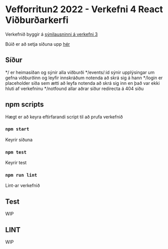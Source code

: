 # Vefforritun2 2022 - Verkefni 4 React Viðburðarkerfi

Verkefnið byggir á [sýnilausninni á verkefni 3](https://vef2-20222-v3-synilausn.herokuapp.com/)

Búið er að setja síðuna upp [hér](https://www.youtube.com/watch?v=dQw4w9WgXcQ&ab_channel=RickAstley)

## Síður
*/ er heimasíðan og sýnir alla viðburði
*/events/:id sýnir upplýsingar um gefna viðburðinn og leyfir innskráðum notenda að skrá sig á hann
*/login er placeholder síða sem ætti að leyfa notenda að skrá sig inn en það var ekki hluti af verkefninu 
*/notfound allar aðrar síður redirecta á 404 síðu

## npm scripts

Hægt er að keyra eftirfarandi script til að prufa verkefnið
### `npm start` 
Keyrir síðuna

### `npm test`
Keyrir test

### `npm run lint`
Lint-ar verkefnið 

## Test
 WIP

## LINT
 WIP

